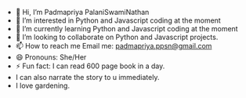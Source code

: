 - 👋 Hi, I’m Padmapriya PalaniSwamiNathan
- 👀 I’m interested in Python and Javascript coding at the moment
- 🌱 I’m currently learning Python and Javascript coding at the moment
- 💞️ I’m looking to collaborate on Python and Javascript projects.
- 📫 How to reach me Email me: padmapriya.ppsn@gmail.com
- 😄 Pronouns: She/Her
- ⚡ Fun fact: I can read 600 page book in a day.
- I can also narrate the story to u immediately.
- I love gardening.

<!---
Padmapriyappsn/Padmapriyappsn is a ✨ special ✨ repository because its `README.md` (this file) appears on your GitHub profile.
You can click the Preview link to take a look at your changes.
--->
